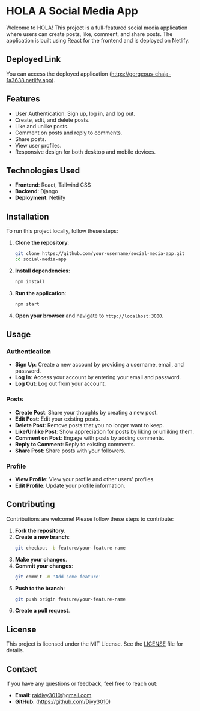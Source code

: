 # HOLA A Social Media App

Welcome to HOLA! This project is a full-featured social media application where users can create posts, like, comment, and share posts. 
The application is built using React for the frontend and is deployed on Netlify.

## Deployed Link

You can access the deployed application (https://gorgeous-chaja-1a3638.netlify.app).

## Features

- User Authentication: Sign up, log in, and log out.
- Create, edit, and delete posts.
- Like and unlike posts.
- Comment on posts and reply to comments.
- Share posts.
- View user profiles.
- Responsive design for both desktop and mobile devices.

## Technologies Used

- **Frontend**: React, Tailwind CSS
- **Backend**: Django
- **Deployment**: Netlify

## Installation

To run this project locally, follow these steps:

1. **Clone the repository**:
    ```bash
    git clone https://github.com/your-username/social-media-app.git
    cd social-media-app
    ```

2. **Install dependencies**:
    ```bash
    npm install
    ```

3. **Run the application**:
    ```bash
    npm start
    ```

4. **Open your browser** and navigate to `http://localhost:3000`.

## Usage

### Authentication

- **Sign Up**: Create a new account by providing a username, email, and password.
- **Log In**: Access your account by entering your email and password.
- **Log Out**: Log out from your account.

### Posts

- **Create Post**: Share your thoughts by creating a new post.
- **Edit Post**: Edit your existing posts.
- **Delete Post**: Remove posts that you no longer want to keep.
- **Like/Unlike Post**: Show appreciation for posts by liking or unliking them.
- **Comment on Post**: Engage with posts by adding comments.
- **Reply to Comment**: Reply to existing comments.
- **Share Post**: Share posts with your followers.

### Profile

- **View Profile**: View your profile and other users' profiles.
- **Edit Profile**: Update your profile information.

## Contributing

Contributions are welcome! Please follow these steps to contribute:

1. **Fork the repository**.
2. **Create a new branch**:
    ```bash
    git checkout -b feature/your-feature-name
    ```
3. **Make your changes**.
4. **Commit your changes**:
    ```bash
    git commit -m 'Add some feature'
    ```
5. **Push to the branch**:
    ```bash
    git push origin feature/your-feature-name
    ```
6. **Create a pull request**.

## License

This project is licensed under the MIT License. See the [LICENSE](LICENSE) file for details.

## Contact

If you have any questions or feedback, feel free to reach out:

- **Email**: raidivy3010@gmail.com
- **GitHub**: (https://github.com/Divy3010)
